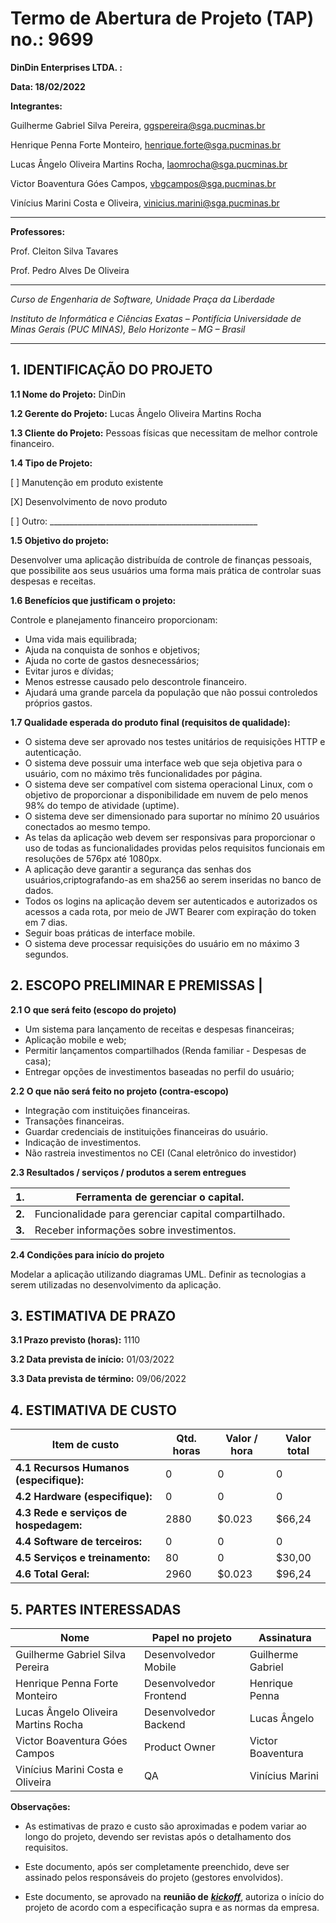 # Termo de Abertura de Projeto (TAP) no.: 9699

**DinDin Enterprises LTDA. :**

**Data: 18/02/2022**

**Integrantes:**

Guilherme Gabriel Silva Pereira, ggspereira@sga.pucminas.br

Henrique Penna Forte Monteiro, henrique.forte@sga.pucminas.br

Lucas Ângelo Oliveira Martins Rocha, laomrocha@sga.pucminas.br

Victor Boaventura Góes Campos, vbgcampos@sga.pucminas.br

Vinícius Marini Costa e Oliveira, vinicius.marini@sga.pucminas.br

---

**Professores:**

Prof. Cleiton Silva Tavares

Prof. Pedro Alves De Oliveira

---

_Curso de Engenharia de Software, Unidade Praça da Liberdade_

_Instituto de Informática e Ciências Exatas – Pontifícia Universidade de Minas Gerais (PUC MINAS), Belo Horizonte – MG – Brasil_

---

## 1. IDENTIFICAÇÃO DO PROJETO

**1.1 Nome do Projeto:** DinDin

**1.2 Gerente do Projeto:** Lucas Ângelo Oliveira Martins Rocha

**1.3 Cliente do Projeto:** Pessoas físicas que necessitam de melhor controle financeiro.

**1.4 Tipo de Projeto:**

[ ] Manutenção em produto existente

[X] Desenvolvimento de novo produto

[ ] Outro: \_\_\_\_\_\_\_\_\_\_\_\_\_\_\_\_\_\_\_\_\_\_\_\_\_\_\_\_\_\_\_\_\_\_\_\_\_\_\_\_\_\_\_\_\_\_\_\_\_\_\_\_

**1.5 Objetivo do projeto:**

Desenvolver uma aplicação distribuída de controle de finanças pessoais, que possibilite aos seus usuários uma forma mais prática de controlar suas despesas e receitas.

**1.6 Benefícios que justificam o projeto:**

Controle e planejamento financeiro proporcionam:
- Uma vida mais equilibrada;
- Ajuda na conquista de sonhos e objetivos;
- Ajuda no corte de gastos desnecessários;
- Evitar juros e dívidas;
- Menos estresse causado pelo descontrole financeiro.
- Ajudará uma grande parcela da população que não possui controledos próprios gastos.

**1.7 Qualidade esperada do produto final (requisitos de qualidade):**

- O sistema deve ser aprovado nos testes unitários de requisições HTTP e autenticação.
- O sistema deve possuir uma interface web que seja objetiva para o usuário, com no máximo três funcionalidades por página.
- O sistema deve ser compatível com sistema operacional Linux, com o objetivo de proporcionar a disponibilidade em nuvem de pelo menos 98% do
tempo de atividade (uptime).
- O sistema deve ser dimensionado para suportar no mínimo 20 usuários conectados ao mesmo tempo.
- As telas da aplicação web devem ser responsivas para proporcionar o uso de todas as funcionalidades providas pelos requisitos funcionais em resoluções
de 576px até 1080px.
- A aplicação deve garantir a segurança das senhas dos usuários,criptografando-as em sha256 ao serem inseridas no banco de dados.
- Todos os logins na aplicação devem ser autenticados e autorizados os acessos a cada rota, por meio de JWT Bearer com expiração do token em 7 dias.
- Seguir boas práticas de interface mobile.
- O sistema deve processar requisições do usuário em no máximo 3 segundos.

## **2. ESCOPO PRELIMINAR E PREMISSAS** |

**2.1 O que será feito (escopo do projeto)**

- Um sistema para lançamento de receitas e despesas financeiras;
- Aplicação mobile e web;
- Permitir lançamentos compartilhados (Renda familiar - Despesas de casa);
- Entregar opções de investimentos baseadas no perfil do usuário;

**2.2 O que não será feito no projeto (contra-escopo)**

- Integração com instituições financeiras.
- Transações financeiras.
- Guardar credenciais de instituições financeiras do usuário.
- Indicação de investimentos.
- Não rastreia investimentos no CEI (Canal eletrônico do investidor)

**2.3 Resultados / serviços / produtos a serem entregues**

| **1.** |  Ferramenta de gerenciar o capital. |
| --- | --- |
| **2.** | Funcionalidade para gerenciar capital compartilhado. |
| **3.** | Receber informações sobre investimentos. |

**2.4 Condições para início do projeto**

Modelar a aplicação utilizando diagramas UML.
Definir as tecnologias a serem utilizadas no desenvolvimento da aplicação.


## 3. ESTIMATIVA DE PRAZO


**3.1 Prazo previsto (horas):** 1110

**3.2 Data prevista de início:** 01/03/2022

**3.3 Data prevista de término:** 09/06/2022

## 4. ESTIMATIVA DE CUSTO

| Item de custo | Qtd. horas | Valor / hora  | Valor total |
| --- | --- | --- | --- |
| **4.1 Recursos Humanos** **(especifique):** | 0 | 0 | 0 | 0
| **4.2 Hardware (especifique):** | 0 | 0 | 0 | 0
| **4.3 Rede e serviços de hospedagem:** | 2880 | $0.023 | $66,24 |
| **4.4 Software de terceiros:** | 0 | 0 | 0 |
| **4.5 Serviços e treinamento:** | 80 | 0 | $30,00 |
| **4.6 Total Geral:** | 2960 | $0.023 | $96,24 |

## 5. PARTES INTERESSADAS

| Nome | Papel no projeto | Assinatura |
| --- | --- | --- |
| Guilherme Gabriel Silva Pereira | Desenvolvedor Mobile | Guilherme Gabriel |
| Henrique Penna Forte Monteiro | Desenvolvedor Frontend | Henrique Penna |
| Lucas Ângelo Oliveira Martins Rocha | Desenvolvedor Backend | Lucas Ângelo |
| Victor Boaventura Góes Campos | Product Owner | Victor Boaventura |
| Vinícius Marini Costa e Oliveira | QA | Vinícius Marini |

**Observações:**

- As estimativas de prazo e custo são aproximadas e podem variar ao longo do projeto, devendo ser revistas após o detalhamento dos requisitos.

- Este documento, após ser completamente preenchido, deve ser assinado pelos responsáveis do projeto (gestores envolvidos).

- Este documento, se aprovado na **reunião de** _**[kickoff](../Atas/ATA-2022-02-10.md)**_, autoriza o início do projeto de acordo com a especificação supra e as normas da empresa.

